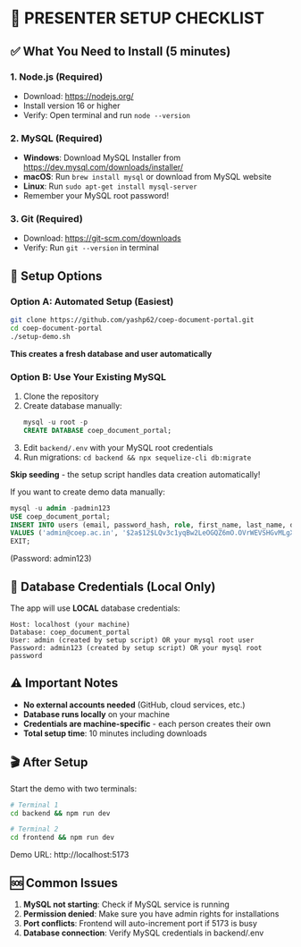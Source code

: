 # 🎯 PRESENTER SETUP CHECKLIST

## ✅ What You Need to Install (5 minutes)

### 1. Node.js (Required)
- Download: https://nodejs.org/
- Install version 16 or higher
- Verify: Open terminal and run `node --version`

### 2. MySQL (Required)
- **Windows**: Download MySQL Installer from https://dev.mysql.com/downloads/installer/
- **macOS**: Run `brew install mysql` or download from MySQL website
- **Linux**: Run `sudo apt-get install mysql-server`
- Remember your MySQL root password!

### 3. Git (Required)
- Download: https://git-scm.com/downloads
- Verify: Run `git --version` in terminal

## 🚀 Setup Options

### Option A: Automated Setup (Easiest)
```bash
git clone https://github.com/yashp62/coep-document-portal.git
cd coep-document-portal
./setup-demo.sh
```
**This creates a fresh database and user automatically**

### Option B: Use Your Existing MySQL
1. Clone the repository
2. Create database manually:
   ```sql
   mysql -u root -p
   CREATE DATABASE coep_document_portal;
   ```
3. Edit `backend/.env` with your MySQL root credentials
4. Run migrations: `cd backend && npx sequelize-cli db:migrate`

**Skip seeding** - the setup script handles data creation automatically!

If you want to create demo data manually:
```sql
mysql -u admin -padmin123
USE coep_document_portal;
INSERT INTO users (email, password_hash, role, first_name, last_name, designation, is_active, created_at, updated_at) 
VALUES ('admin@coep.ac.in', '$2a$12$LQv3c1yqBw2LeOGQZ6mO.OVrWEVSHGvMLgXy1N8nHQ6VZ4XHWD1Nq', 'super_admin', 'Admin', 'User', 'Administrator', 1, NOW(), NOW());
EXIT;
```
(Password: admin123)

## 🔐 Database Credentials (Local Only)

The app will use **LOCAL** database credentials:
```
Host: localhost (your machine)
Database: coep_document_portal
User: admin (created by setup script) OR your mysql root user
Password: admin123 (created by setup script) OR your mysql root password
```

## ⚠️ Important Notes

- **No external accounts needed** (GitHub, cloud services, etc.)
- **Database runs locally** on your machine
- **Credentials are machine-specific** - each person creates their own
- **Total setup time**: 10 minutes including downloads

## 🎬 After Setup

Start the demo with two terminals:
```bash
# Terminal 1
cd backend && npm run dev

# Terminal 2  
cd frontend && npm run dev
```

Demo URL: http://localhost:5173

## 🆘 Common Issues

1. **MySQL not starting**: Check if MySQL service is running
2. **Permission denied**: Make sure you have admin rights for installations
3. **Port conflicts**: Frontend will auto-increment port if 5173 is busy
4. **Database connection**: Verify MySQL credentials in backend/.env